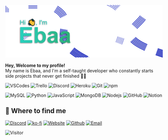 <img src="Images/ReadMe_Banner.png">
<!-- <img src="https://media.giphy.com/media/SqeaJvuHTby1fW2wdL/giphy.gif" width="50">  -->
<!-- <img src="Images/Logo.png" width="150" align='right' style="vertical-align: middle"> -->

**Hey, Welcome to my profile!**\
My name is Ebaa, and I'm a self-taught developer who constantly starts side projects that never get finished 🐱‍💻

![VSCodes](https://img.shields.io/badge/-VSCode-22AFF5?style=flat-square&logo=visual-studio-code&logoColor=white)
![Trello](https://img.shields.io/badge/-Trello-0079C1?style=flat-square&logo=trello&logoColor=white)
![Discord](https://img.shields.io/badge/-Discord-5764F4?style=flat-square&logo=Discord&logoColor=white)
![Heroku](https://img.shields.io/badge/-Heroku-7958A0?style=flat-square&logo=heroku&logoColor=white)
![Git](https://img.shields.io/badge/-Git-F05032?style=flat-square&logo=git&logoColor=white)
![npm](https://img.shields.io/badge/-NPM-CB3837?style=flat-square&logo=npm&logoColor=white)

![MySQL](https://img.shields.io/badge/-MySQL-F39205?style=flat-square&logo=MySQL&logoColor=white)
![Python](https://img.shields.io/badge/-Python-FFD847?style=flat-square&logo=Python&logoColor=white)
![JavaScript](https://img.shields.io/badge/-JavaScript-F8E542?style=flat-square&logo=javascript&logoColor=white)
![MongoDB](https://img.shields.io/badge/-MongoDB-13aa52?style=flat-square&logo=mongodb&logoColor=white)
![Nodejs](https://img.shields.io/badge/-Nodejs-43853d?style=flat-square&logo=Node.js&logoColor=white)
![GitHub](https://img.shields.io/badge/-GitHub-181717?style=flat-square&logo=github&logoColor=white)
![Notion](https://img.shields.io/badge/-Notion-181717?style=flat-square&logo=notion&logoColor=white)

## 👋 Where to find me
[![Discord](https://img.shields.io/badge/Discord-5764F4?&style=for-the-badge&logo=Discord&logoColor=white)](https://discord.com/users/294546978925182977/)
[![ko-fi](https://img.shields.io/badge/Buy_Me_A_Coffee-FF5E5B?&style=for-the-badge&logo=ko-fi&logoColor=white)](https://ko-fi.com/B0B73WFJT)
[![Website](https://img.shields.io/badge/Website-181717?&style=for-the-badge&logo=Slashdot&logoColor=white)](https://ebaa.dev/)
[![Github](https://img.shields.io/badge/GitHub-181717?&style=for-the-badge&logo=Github&logoColor=white)](https://github.com/EbaaCode)
[![Email](https://img.shields.io/badge/e‑mail-181717.svg?style=for-the-badge&logo=GMail&logoColor=white)](mailto:EbaaHelp@outlook.com)

<!-- ![GitHub stats](https://github-readme-stats.vercel.app/api?username=Ebaacode&count_private=true&include_all_commits=true&show_icons=true&theme=dark&hide=prs,issues,contribs&hide_border=false&border_radius=0) -->

![Visitor](https://visitor-badge.laobi.icu/badge?page_id=.EbaaCode&title=Views)
